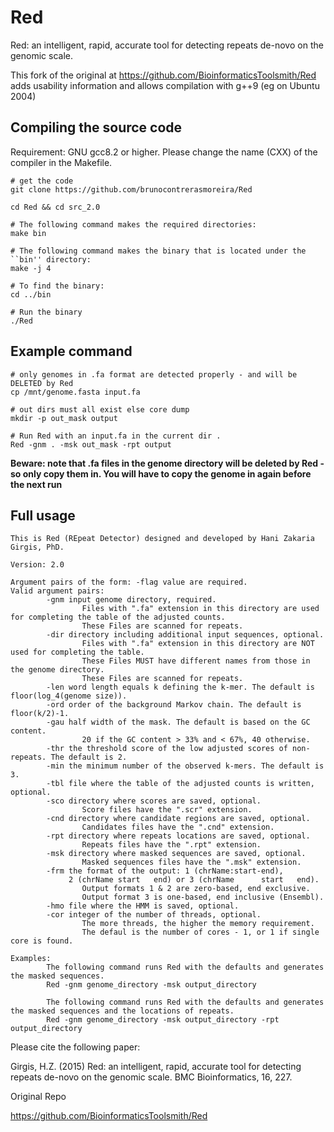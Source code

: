 # Red
Red: an intelligent, rapid, accurate tool for detecting repeats de-novo on the genomic scale. 

This fork of the original at https://github.com/BioinformaticsToolsmith/Red adds usability information and allows compilation with g++9 (eg on Ubuntu 2004)


## Compiling the source code

Requirement: GNU gcc8.2 or higher. Please change the name (CXX) of the compiler in the Makefile. 

```
# get the code
git clone https://github.com/brunocontrerasmoreira/Red

cd Red && cd src_2.0

# The following command makes the required directories: 
make bin

# The following command makes the binary that is located under the ``bin'' directory:
make -j 4

# To find the binary:
cd ../bin

# Run the binary
./Red
```

## Example command

```
# only genomes in .fa format are detected properly - and will be DELETED by Red
cp /mnt/genome.fasta input.fa

# out dirs must all exist else core dump
mkdir -p out_mask output

# Run Red with an input.fa in the current dir . 
Red -gnm . -msk out_mask -rpt output
```

**Beware: note that .fa files in the genome directory will be deleted by Red - so only copy them in. You will have to copy the genome in again before the next run**


## Full usage

```
This is Red (REpeat Detector) designed and developed by Hani Zakaria Girgis, PhD.

Version: 2.0

Argument pairs of the form: -flag value are required.
Valid argument pairs:
        -gnm input genome directory, required.
                Files with ".fa" extension in this directory are used for completing the table of the adjusted counts.
                These Files are scanned for repeats.
        -dir directory including additional input sequences, optional.
                Files with ".fa" extension in this directory are NOT used for completing the table.
                These Files MUST have different names from those in the genome directory.
                These Files are scanned for repeats.
        -len word length equals k defining the k-mer. The default is floor(log_4(genome size)).
        -ord order of the background Markov chain. The default is floor(k/2)-1.
        -gau half width of the mask. The default is based on the GC content.
                20 if the GC content > 33% and < 67%, 40 otherwise.
        -thr the threshold score of the low adjusted scores of non-repeats. The default is 2.
        -min the minimum number of the observed k-mers. The default is 3.
        -tbl file where the table of the adjusted counts is written, optional.
        -sco directory where scores are saved, optional.
                Score files have the ".scr" extension.
        -cnd directory where candidate regions are saved, optional.
                Candidates files have the ".cnd" extension.
        -rpt directory where repeats locations are saved, optional.
                Repeats files have the ".rpt" extension.
        -msk directory where masked sequences are saved, optional.
                Masked sequences files have the ".msk" extension.
        -frm the format of the output: 1 (chrName:start-end), 
             2 (chrName start   end) or 3 (chrName      start   end).
                Output formats 1 & 2 are zero-based, end exclusive.
                Output format 3 is one-based, end inclusive (Ensembl).
        -hmo file where the HMM is saved, optional.
        -cor integer of the number of threads, optional.
                The more threads, the higher the memory requirement.
                The defaul is the number of cores - 1, or 1 if single core is found.

Examples:
        The following command runs Red with the defaults and generates the masked sequences.
        Red -gnm genome_directory -msk output_directory

        The following command runs Red with the defaults and generates the masked sequences and the locations of repeats.
        Red -gnm genome_directory -msk output_directory -rpt output_directory
```


Please cite the following paper:

Girgis, H.Z. (2015) Red: an intelligent, rapid, accurate tool for
detecting repeats de-novo on the genomic scale. BMC Bioinformatics,
16, 227.

Original Repo 

https://github.com/BioinformaticsToolsmith/Red
